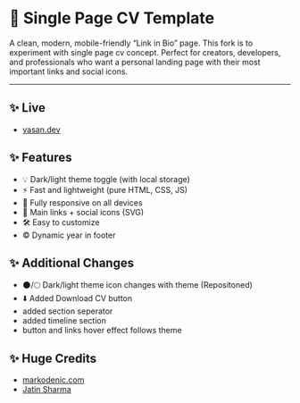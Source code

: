 # 📝 Single Page CV Template

A clean, modern, mobile-friendly “Link in Bio” page.
This fork is to experiment with single page cv concept.
Perfect for creators, developers, and professionals who want a personal landing page with their most important links and social icons.

---
## ✨ Live
- [vasan.dev](https://www.vasan.dev/)

## ✨ Features

- 💡 Dark/light theme toggle (with local storage)
- ⚡ Fast and lightweight (pure HTML, CSS, JS)
- 📱 Fully responsive on all devices
- 🔗 Main links + social icons (SVG)
- 🛠 Easy to customize
- © Dynamic year in footer

## ✨ Additional Changes

- 🌑/🌕 Dark/light theme icon changes with theme (Repositoned)
- ⬇️ Added Download CV button
- added section seperator
- added timeline section
- button and links hover effect follows theme

## ✨ Huge Credits 
- [markodenic.com](https://github.com/markodenic/links)
- [Jatin Sharma](https://codepen.io/j471n/pens/showcase)
